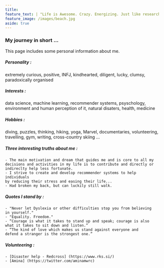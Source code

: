 ```yaml
---
title:
feature_text: | "Life is Awesome. Crazy. Energizing. Just like research."
feature_image: /images/beach.jpg
aside: true
---
```


### My journey in short ...

This page includes some personal information about me.

         
##### Personality : 

  extremely curious, positive, INFJ, kindhearted, 
  diligent, lucky, clumsy, paradoxically organised



##### Interests : 

  data science, machine learning, recommender systems, psyschology, 
  environment and human perception of it, natural disaters, health, medicine



##### Hobbies : 

  diving, puzzles, thinking, hiking, yoga, Marvel, documentaries, 
  volunteering, travelling, gym, writing, cross-country skiing ...



##### Three interesting truths about me :

    - The main motivation and dream that guides me and is core to all my 
    decisions and activities in my life is to contribute and directly or 
    indireclty help less fortunate.
    - I strive to create and develop recommender systems to help individuals 
    by reducing their stress and easing their life...
    - Had broken my back, but can luckily still walk.
      


##### Quotes I stand by :

    - "Never let Dyslexia or other difficulties stop you from believing 
    in yourself."
    - "Equality. Freedom."
    - “Courage is what it takes to stand up and speak; courage is also 
    what it takes to sit down and listen.” 
    - “The kind of love which makes us stand against everyone and 
    defend a stranger is the strongest one.”  
      

##### Volunteering :
    - [Disaster help - Redcross] (https://www.rks.si/)
    - [Amina] (https://twitter.com/aminamwrc)



